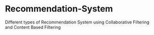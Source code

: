 # Recommendation-System
Different types of Recommendation System using Collaborative Filtering and Content Based Filtering
